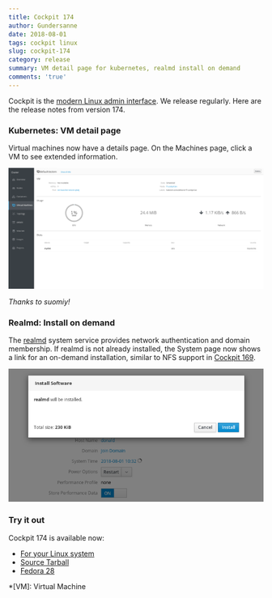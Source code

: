 ```yaml
---
title: Cockpit 174
author: Gundersanne
date: 2018-08-01
tags: cockpit linux
slug: cockpit-174
category: release
summary: VM detail page for kubernetes, realmd install on demand
comments: 'true'
---
```


Cockpit is the [modern Linux admin interface](https://cockpit-project.org/). We
release regularly.  Here are the release notes from version 174.

### Kubernetes: VM detail page

Virtual machines now have a details page. On the Machines page, click a VM to
see extended information.

![Kubernets VM detail](/images/kubernetes-vm-detail.png)

_Thanks to suomiy!_

### Realmd: Install on demand

The [realmd](https://www.freedesktop.org/software/realmd/) system service
provides network authentication and domain membership. If realmd is not already
installed, the System page now shows a link for an on-demand installation,
similar to NFS support in [Cockpit
169](https://cockpit-project.org/blog/cockpit-169.html).

![Install realmd on demand](/images/realmd-install-on-demand.png)

### Try it out

Cockpit 174 is available now:

 * [For your Linux system](https://cockpit-project.org/running.html)
 * [Source Tarball](https://github.com/cockpit-project/cockpit/releases/tag/174)
 * [Fedora 28](https://bodhi.fedoraproject.org/updates/cockpit-174-1.fc28)

*[VM]: Virtual Machine
